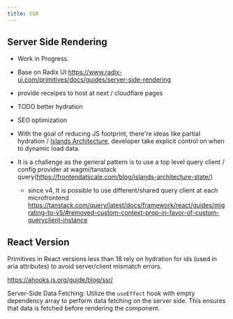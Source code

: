 ```yaml
---
title: SSR
---
```



## Server Side Rendering
- Work in Progress.
- Base on Radix UI
https://www.radix-ui.com/primitives/docs/guides/server-side-rendering


- provide receipes to host at next / cloudflare pages
- TODO better hydration
- SEO optimization
- With the goal of reducing JS footprint, there're ideas like partial hydration / [Islands Architecture](https://www.patterns.dev/vanilla/islands-architecture/), developer take explicit control on when to dynamic load data.
- It is a challenge as the general pattern is to use a top level query client / config provider at wagmi/tanstack query(https://frontendatscale.com/blog/islands-architecture-state/)

  - since v4, It is possible to use different/shared query client at each microfrontend  https://tanstack.com/query/latest/docs/framework/react/guides/migrating-to-v5/#removed-custom-context-prop-in-favor-of-custom-queryclient-instance




## React Version
Primitives in React versions less than 18 rely on hydration for ids (used in aria attributes) to avoid server/client mismatch errors.


https://ahooks.js.org/guide/blog/ssr/


Server-Side Data Fetching: Utilize the `useEffect` hook with empty dependency array to perform data fetching on the server side. This ensures that data is fetched before rendering the component.